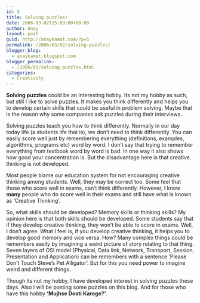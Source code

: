 ```yaml
---
id: 5
title: Solving puzzles!
date: 2006-03-02T15:03:00+00:00
author: Anay
layout: post
guid: http://anaykamat.com/?p=5
permalink: /2006/03/02/solving-puzzles/
blogger_blog:
  - anaykamat.blogspot.com
blogger_permalink:
  - /2006/03/solving-puzzles.html
categories:
  - Creativity
---
```

<span style="font-weight:bold;">Solving puzzles</span> could be an interesting hobby. Its not my hobby as such, but still I like to solve puzzles. It makes you think differently and helps you to develop certain skills that could be useful in problem solving. Maybe that is the reason why some companies ask puzzles during their interviews.

Solving puzzles teach you how to think differently. Normally in our day today life (a students life that is), we don&#8217;t need to think differently. You can easily score well just by remembering everything (definitions, examples, algorithms, programs etc) word by word. I don&#8217;t say that trying to remember everything from textbook word by word is bad. In one way it also shows how good your concentration is. But the disadvantage here is that creative thinking is not developed.

Most people blame our education system for not encouraging creative thinking among students. Well, they may be correct too. Some feel that those who score well in exams, can&#8217;t think differently. However, I know <span style="font-weight:bold;">many</span> people who do score well in their exams and still have what is known as &#8216;Creative Thinking&#8217;.

So, what skills should be developed? Memory skills or thinking skills? My opinion here is that both skills should be developed. Some students say that if they develop creative thinking, they won&#8217;t be able to score in exams. Well, I don&#8217;t agree. What I feel is, if you develop creative thinking, it helps you to develop good memory and vice versa. How? Many complex things could be remembers easily by imagining a weird picture of story relating to that thing. Seven layers of OSI model (Physical, Data link, Network, Transport, Session, Presentation and Application) can be remembers with a sentence &#8216;Please Don&#8217;t Touch Steve&#8217;s Pet Alligator&#8217;. But for this you need power to imagine weird and different things.

Though its not my hobby, I have developed interest in solving puzzles these days. Also I will be posting some puzzles on this blog. And for those who have this hobby <span style="font-weight:bold;">&#8216;Mujhse Dosti Karoge?&#8217;.</span>

